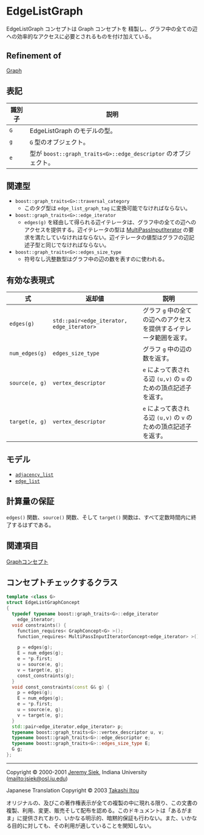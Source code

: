 # EdgeListGraph
EdgeListGraph コンセプトは Graph コンセプトを 精製し、グラフ中の全ての辺への効率的なアクセスに必要とされるものを付け加えている。


## Refinement of
[Graph](Graph.md)


## 表記

| 識別子 | 説明 |
|--------|------|
| `G`    | EdgeListGraph のモデルの型。 |
| `g`    | `G` 型のオブジェクト。 |
| `e`    | 型が `boost::graph_traits<G>::edge_descriptor` のオブジェクト。 |


## 関連型
- `boost::graph_traits<G>::traversal_category`
	- このタグ型は `edge_list_graph_tag` に変換可能でなければならない。
- `boost::graph_traits<G>::edge_iterator`
	- `edges(g)` を経由して得られる辺イテレータは、グラフ中の全ての辺へのアクセスを提供する。辺イテレータの型は [MultiPassInputIterator](../utility/MultiPassInputIterator.md) の要求を満たしていなけれはならない。辺イテレータの値型はグラフの辺記述子型と同じでなければならない。
- `boost::graph_traits<G>::edges_size_type`
	- 符号なし汎整数型はグラフ中の辺の数を表すのに使われる。


## 有効な表現式

| 式 | 返却値 | 説明 |
|----|--------|------|
| `edges(g)`  | `std::pair<edge_iterator, edge_iterator>` | グラフ `g` 中の全ての辺へのアクセスを提供するイテレータ範囲を返す。 |
| `num_edges(g)` | `edges_size_type` | グラフ `g` 中の辺の数を返す。 |
| `source(e, g)` | `vertex_descriptor` | `e` によって表される辺 `(u,v)` の `u` のための頂点記述子を返す。 |
| `target(e, g)` | `vertex_descriptor` | `e` によって表される辺 `(u,v)` の `v` のための頂点記述子を返す。 |


## モデル
- [`adjacency_list`](adjacency_list.md)
- [`edge_list`](edge_list.md)


## 計算量の保証
`edges()` 関数、`source()` 関数、そして `target()` 関数は、すべて定数時間内に終了するはずである。


## 関連項目
[Graphコンセプト](graph_concepts.md)


## コンセプトチェックするクラス

```cpp
template <class G>
struct EdgeListGraphConcept
{
  typedef typename boost::graph_traits<G>::edge_iterator 
    edge_iterator;
  void constraints() {
    function_requires< GraphConcept<G> >();
    function_requires< MultiPassInputIteratorConcept<edge_iterator> >();

    p = edges(g);
    E = num_edges(g);
    e = *p.first;
    u = source(e, g);
    v = target(e, g);
    const_constraints(g);
  }
  void const_constraints(const G& g) {
    p = edges(g);
    E = num_edges(g);
    e = *p.first;
    u = source(e, g);
    v = target(e, g);
  }
  std::pair<edge_iterator,edge_iterator> p;
  typename boost::graph_traits<G>::vertex_descriptor u, v;
  typename boost::graph_traits<G>::edge_descriptor e;
  typename boost::graph_traits<G>::edges_size_type E;
  G g;
};
```


***
Copyright © 2000-2001 [Jeremy Siek](http://www.boost.org/doc/libs/1_31_0/people/jeremy_siek.htm), Indiana University (<mailto:jsiek@osl.iu.edu>)

Japanese Translation Copyright © 2003 [Takashi Itou](mailto:takashi-it@po6.nsk.ne.jp)

オリジナルの、及びこの著作権表示が全ての複製の中に現れる限り、この文書の複製、利用、変更、販売そして配布を認める。このドキュメントは「あるがまま」に提供されており、いかなる明示的、暗黙的保証も行わない。また、いかなる目的に対しても、その利用が適していることを関知しない。

